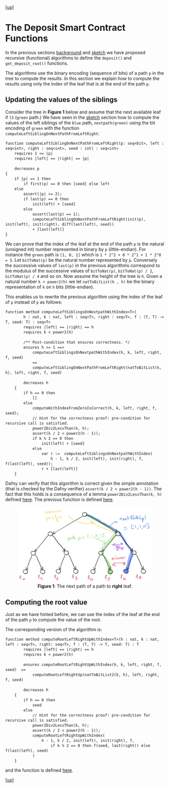 [ [up] ](../README.md) 


# The Deposit Smart Contract Functions

In the previous sections [background](background.md) and [sketch](sketch.md) we have proposed recursive (functional) algorithms to define the `deposit()` and `get_deposit_root()` functions. 

The algorithms use the binary encoding (sequence of bits) of a path `p` in the tree to compute the results.
In this section we explain how to compute the results using only the index of the leaf that is at the end of the path `p`.

## Updating the values of the siblings

Consider the tree in **Figure 1** below and assume that the next available leaf if `l5` (`green` path.)
We have seen in the [sketch](sketch.md) section how to compute the values of the left siblings of the `blue` path, `nextpath(green)` using the bit encoding of `green` with the function `computeLeftSiblingOnNextPathFromLeftRight`:

```dafny
function computeLeftSiblingOnNextPathFromLeftRight(p: seq<bit>, left : seq<int>, right : seq<int>, seed : int) : seq<int>
    requires 1 <= |p| 
    requires |left| == |right| == |p|

    decreases p
{
    if |p| == 1 then
        if first(p) == 0 then [seed] else left 
    else 
        assert(|p| >= 2);
        if last(p) == 0 then 
            init(left) + [seed]
        else 
            assert(last(p) == 1);
            computeLeftSiblingOnNextPathFromLeftRight(init(p), init(left), init(right), diff(last(left), seed)) 
            + [last(left)]
} 
```

We can prove that the index of the leaf at the end of the path `p` is the natural (unsigned int) number 
represented in binary by `p` (little-endian). For instance the `green` path is `[1, 0, 1]` which is
`1 * 2^2 + 0 * 2^1 + 1 * 2^0 = 5`. Let `bitToNat(p)` be the natural number represented by `p`.
Conversely the successive values of `last(p)` in the previous algorithms correspond to the 
modulus of the successive values of `bitToNat(p)`, `bitToNat(p) / 2`, `bitToNat(p) / 4` and so on.
Now assume the height of the tree is `h`.
Given a natural number `k < power2(h)` we let `natToBitList(k , h)` be the binary representation
of `k` on `h` bits (little-endian).

This enables us to rewrite the previous algorithm using the index of the leaf of `p` instead of `p` as follows:

```dafny
function method computeLeftSiblingsOnNextpathWithIndex<T>(
        h : nat, k : nat, left : seq<T>, right : seq<T>, f : (T, T) -> T, seed: T) : seq<T>
        requires |left| == |right| == h
        requires k < power2(h) 

        /** Post-condition that ensures correctness. */
        ensures h >= 1 ==>
            computeLeftSiblingsOnNextpathWithIndex(h, k, left, right, f, seed)
            == 
            computeLeftSiblingOnNextPathFromLeftRight(natToBitList(k, h), left, right, f, seed)

        decreases h 
    {
        if h == 0 then
            []
        else 
            computeWithIndexFromZeroIsCorrect(h, k, left, right, f, seed);
            // Hint for the correctness proof: pre-condition for recursive call is satisfied.
            power2Div2LessThan(k, h);
            assert(k / 2 < power2(h - 1));
            if k % 2 == 0 then
                init(left) + [seed]
            else      
                var r :=  computeLeftSiblingsOnNextpathWithIndex(
                    h - 1, k / 2, init(left), init(right), f, f(last(left), seed));
                r + [last(left)]
    }
```
Dafny can verify that this algorithm is correct given the simple annotation (that is checked by the Dafny verifier) `assert(k / 2 < power2(h - 1))`. The fact that this holds is a consequence of a lemma
`power2Div2LessThan(k, h)` defined [here](https://github.com/PegaSysEng/deposit-sc-dafny/blob/d8b082301e3431776ace38e0a3638b9fd63c392d/src/dafny/smart/helpers/Helpers.dfy#L65).
The previous function is defined [here](https://github.com/PegaSysEng/deposit-sc-dafny/blob/d8b082301e3431776ace38e0a3638b9fd63c392d/src/dafny/smart/algorithms/IndexBasedAlgorithm.dfy#L228).
            
<center>
<figure>
<img src="nextPath2.jpg" alt="Next path 1" width="600">
<figcaption><strong>Figure 1</strong>: The next path of a path to <strong>right</strong> leaf. </figcaption>
</figure>
</center>

## Computing the root value

Just as we have hinted before, we can use the index of the leaf at the end of the path `p` to compute the value of the root.

The corresponding version of the algorithm is:

```dafny
function method computeRootLeftRightUpWithIndex<T>(h : nat, k : nat, left : seq<T>, right: seq<T>, f : (T, T) -> T, seed: T) : T
        requires |left| == |right| == h
        requires k < power2(h)

        ensures computeRootLeftRightUpWithIndex(h, k, left, right, f, seed)  == 
            computeRootLeftRightUp(natToBitList2(k, h), left, right, f, seed)

        decreases h 
    {
        if h == 0 then
            seed 
        else 
            // Hint for the correctness proof: pre-condition for recursive call is satisfied.
            power2Div2LessThan(k, h);
            assert(k / 2 < power2(h - 1));
            computeRootLeftRightUpWithIndex(
                h - 1, k / 2, init(left), init(right), f,
                    if k % 2 == 0 then f(seed, last(right)) else f(last(left), seed)
            )
    }
```
and the function is defined [here](https://github.com/PegaSysEng/deposit-sc-dafny/blob/d8b082301e3431776ace38e0a3638b9fd63c392d/src/dafny/smart/algorithms/IndexBasedAlgorithm.dfy#L93). 

[ [up] ](../README.md) 
